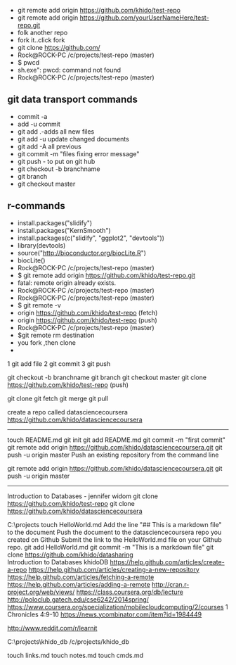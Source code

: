 * git remote add origin https://github.com/khido/test-repo 
* git remote add origin https://github.com/yourUserNameHere/test-repo.git 
* folk another repo
* fork it..click fork
* git clone https://github.com/ 
* Rock@ROCK-PC /c/projects/test-repo (master)
* $ pwcd
* sh.exe": pwcd: command not found
* Rock@ROCK-PC /c/projects/test-repo (master)


## git data transport commands

* commit -a
* add -u commit 
* git add .-adds all new files
* git add -u update changed documents
* git add -A all previous
* git commit -m "files fixing error message"
* git push - to put on git hub 
* git checkout -b branchname
* git branch
* git checkout master 
## r-commands
* install.packages("slidify")  
* install.packages("KernSmooth")
* install.packages(c("slidify", "ggplot2", "devtools"))
* library(devtools)
* source("http://bioconductor.org/biocLite.R")
* biocLite()
* Rock@ROCK-PC /c/projects/test-repo (master)
* $ git remote add origin https://github.com/khido/test-repo.git
* fatal: remote origin already exists.
* Rock@ROCK-PC /c/projects/test-repo (master) 
* Rock@ROCK-PC /c/projects/test-repo (master)
* $ git remote -v
* origin  https://github.com/khido/test-repo (fetch)
* origin  https://github.com/khido/test-repo (push)
* Rock@ROCK-PC /c/projects/test-repo (master)
* $git remote rm destination
* you fork ,then clone
* 
1 git add file
2 git commit
3 git push

git checkout -b branchname
git branch
git checkout master
git clone https://github.com/khido/test-repo (push)

git clone
git fetch
git merge
git pull

create a repo called datasciencecoursera
https://github.com/khido/datasciencecoursera

***********************************************************
touch README.md
git init
git add README.md
git commit -m "first commit"
git remote add origin https://github.com/khido/datasciencecoursera.git
git push -u origin master
Push an existing repository from the command line

git remote add origin https://github.com/khido/datasciencecoursera.git
git push -u origin master
***********************************************************
Introduction to Databases - jennifer widom
git clone https://github.com/khido/test-repo
git clone https://github.com/khido/datasciencecoursera

C:\projects 
touch HelloWorld.md
Add the line "## This is a markdown file" to the document
Push the document to the datasciencecoursera repo you created on Github
Submit the link to the HelloWorld.md file on your Github repo. 
git add HelloWorld.md
git commit -m "This is a markdown file"
git clone https://github.com/khido/datasharing  
Introduction to Databases
khidoDB
https://help.github.com/articles/create-a-repo
https://help.github.com/articles/creating-a-new-repository
https://help.github.com/articles/fetching-a-remote
https://help.github.com/articles/adding-a-remote
http://cran.r-project.org/web/views/ 
https://class.coursera.org/db/lecture
http://poloclub.gatech.edu/cse6242/2014spring/
https://www.coursera.org/specialization/mobilecloudcomputing/2/courses
1 Chronicles 4:9-10
https://news.ycombinator.com/item?id=1984449

http://www.reddit.com/r/learnit

C:\projects\khido_db
/c/projects/khido_db

touch links.md
touch notes.md
touch cmds.md